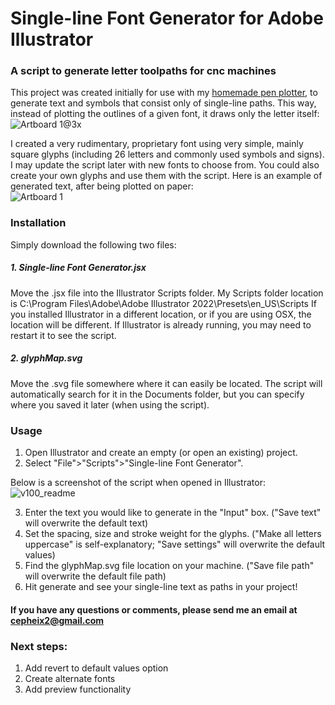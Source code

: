 # Single-line Font Generator for Adobe Illustrator
### A script to generate letter toolpaths for cnc machines

This project was created initially for use with my [homemade pen plotter](https://www.instagram.com/cepheicephei/), to generate text and symbols that consist only of single-line paths. This way, instead of plotting the outlines of a given font, it draws only the letter itself:  
![Artboard 1@3x](https://user-images.githubusercontent.com/64333959/170789235-982ea461-2c60-4c1e-a9be-500af6cdefc7.png)

I created a very rudimentary, proprietary font using very simple, mainly square glyphs (including 26 letters and commonly used symbols and signs). I may update the script later with new fonts to choose from. You could also create your own glyphs and use them with the script.
Here is an example of generated text, after being plotted on paper:  
![Artboard 1](https://user-images.githubusercontent.com/64333959/170790230-c30863aa-d835-4345-8824-665a0ad81a94.png)

### Installation
Simply download the following two files:

##### 1. Single-line Font Generator.jsx
Move the .jsx file into the Illustrator Scripts folder. My Scripts folder location is C:\Program Files\Adobe\Adobe Illustrator 2022\Presets\en_US\Scripts
If you installed Illustrator in a different location, or if you are using OSX, the location will be different. If Illustrator is already running, you may need to restart it to see the script.

##### 2. glyphMap.svg
Move the .svg file somewhere where it can easily be located. The script will automatically search for it in the Documents folder, but you can specify where you saved it later (when using the script).

### Usage
1. Open Illustrator and create an empty (or open an existing) project.
2. Select "File">"Scripts">"Single-line Font Generator".

Below is a screenshot of the script when opened in Illustrator:
![v100_readme](https://user-images.githubusercontent.com/64333959/170783868-570152a8-594c-4c22-9d73-5a126d603917.png)

3. Enter the text you would like to generate in the "Input" box. ("Save text" will overwrite the default text)
4. Set the spacing, size and stroke weight for the glyphs. ("Make all letters uppercase" is self-explanatory; "Save settings" will overwrite the default values)
5. Find the glyphMap.svg file location on your machine. ("Save file path" will overwrite the default file path)
6. Hit generate and see your single-line text as paths in your project!

#### If you have any questions or comments, please send me an email at cepheix2@gmail.com

### Next steps:
1. Add revert to default values option
2. Create alternate fonts
3. Add preview functionality

